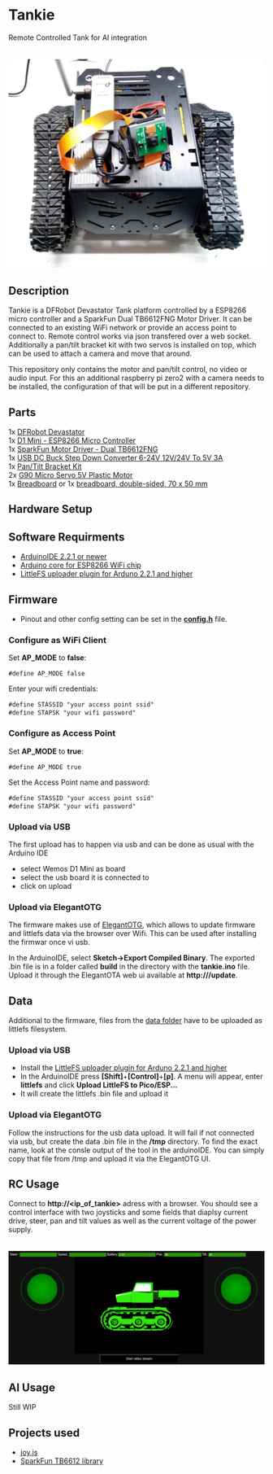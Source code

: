 # Tankie
Remote Controlled Tank for AI integration
<br>
<br>
<br>
![](media/tankie.png)

## Description
Tankie is a DFRobot Devastator Tank platform controlled by a ESP8266 micro controller and a SparkFun Dual TB6612FNG Motor Driver. It can be connected to an existing WiFi network or provide an access point to connect to. Remote control works via json transfered over a web socket. Additionally a pan/tilt bracket kit with two servos is installed on top, which can be used to attach a camera and move that around. 

This repository only contains the motor and pan/tilt control, no video or audio input. For this an additional raspberry pi zero2 with a camera needs to be installed, the configuration of that will be put in a different repository.

## Parts
1x [DFRobot Devastator](https://www.berrybase.de/dfrobot-devastator-tank-mobile-roboterplattform)<br>
1x [D1 Mini - ESP8266 Micro Controller](https://www.berrybase.de/en/detail/019234a3e5a1705e9e602f2dd7ea7f72)<br>
1x [SparkFun Motor Driver - Dual TB6612FNG](https://www.sparkfun.com/sparkfun-motor-driver-dual-tb6612fng-1a.html)<br>
1x [USB DC Buck Step Down Converter 6-24V 12V/24V To 5V 3A](https://www.diymore.cc/products/usb-dc-buck-step-down-converter-6-24v-12v-24v-to-5v-3a-car-charger-module)<br>
1x [Pan/Tilt Bracket Kit](https://www.robotshop.com/products/pan-tilt-bracket-kit-single-attachment)<br>
2x [G90 Micro Servo 5V Plastic Motor](https://eckstein-shop.de/WaveShare-SG90-Micro-Servo-5V-Plastic-Motor-180Grad-EN)<br>
1x [Breadboard](https://www.berrybase.de/en/detail/019234a3c572735085405d3bf4e22c71) or 1x [breadboard, double-sided, 70 x 50 mm](https://www.reichelt.com/de/en/shop/product/breadboard_double-sided_70_x_50_mm-319111?&LANGUAGE=en)<br>

## Hardware Setup

## Software Requirments
- [ArduinoIDE 2.2.1 or newer](https://www.arduino.cc/en/software/)
- [Arduino core for ESP8266 WiFi chip](https://github.com/esp8266/Arduino)
- [LittleFS uploader plugin for Arduno 2.2.1 and higher](https://github.com/earlephilhower/arduino-littlefs-upload)

## Firmware
- Pinout and other config setting can be set in the [**config.h**](config.h) file.

### Configure as WiFi Client
Set **AP_MODE** to **false**:
```
#define AP_MODE false
```

Enter your wifi credentials:
```
#define STASSID "your access point ssid"
#define STAPSK "your wifi password"
```

### Configure as Access Point 
Set **AP_MODE** to **true**:
```
#define AP_MODE true
```

Set the Access Point name and password:
```
#define STASSID "your access point ssid"
#define STAPSK "your wifi password"
```

### Upload via USB
The first upload has to happen via usb and can be done as usual with the Arduino IDE
- select Wemos D1 Mini as board
- select the usb board it is connected to
- click on upload

### Upload via ElegantOTG
The firmware makes use of [ElegantOTG](https://github.com/ayushsharma82/ElegantOTA), which allows to update firmware and littlefs data via the browser over Wifi. This can be used after installing the firmwar once vi usb.

In the ArduinoIDE, select __Sketch->Export Compiled Binary__. The exported .bin file is in a folder called **build** in the directory with the **tankie.ino** file. Upload it through the ElegantOTA web ui available at __http://<ip-of-tankie>/update__.

## Data
Additional to the firmware, files from the [data folder](data/) have to be uploaded as littlefs filesystem.

### Upload via USB
- Install the [LittleFS uploader plugin for Arduno 2.2.1 and higher](https://github.com/earlephilhower/arduino-littlefs-upload)
- In the ArduinoIDE press __[Shift]__+__[Control]__+__[p]__. A menu will appear, enter __littlefs__ and click __Upload LittleFS to Pico/ESP...__
- It will create the littlefs .bin file and upload it

### Upload via ElegantOTG 
Follow the instructions for the usb data upload. It will fail if not connected via usb, but create the data .bin file in the **/tmp** directory. To find the exact name, look at the consle output of the tool in the arduinoIDE. You can simply copy that file from /tmp and upload it via the ElegantOTG UI. 

## RC Usage
Connect to __http://<ip_of_tankie>__ adress with a browser. You should see a control interface with two joysticks and some fields that diaplsy current drive, steer, pan and tilt values as well as the current voltage of the power supply.
<br>
<br>
<br>
![](media/tankie_web_ui.png)

## AI Usage
Still WIP

## Projects used
- [joy.js](https://github.com/bobboteck/JoyStick)
- [SparkFun TB6612 library](https://github.com/sparkfun/SparkFun_TB6612FNG_Arduino_Library)
